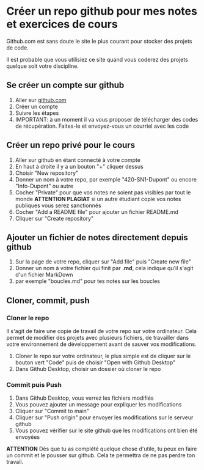 # Créer un repo github pour mes notes et exercices de cours

Github.com est sans doute le site le plus courant pour stocker des projets de code.

Il est probable que vous utilisiez ce site quand vous coderez des projets quelque soit votre discipline.

## Se créer un compte sur github

1. Aller sur [github.com](https://github.com)
2. Créer un compte
3. Suivre les étapes
4. IMPORTANT: à un moment il va vous proposer de télécharger des codes de récupération. Faites-le et envoyez-vous un courriel avec les code

## Créer un repo privé pour le cours

1. Aller sur github en étant connecté à votre compte
2. En haut à droite il y a un bouton "+" cliquer dessus
3. Choisir "New repository"
4. Donner un nom à votre repo, par exemple "420-SN1-Dupont" ou encore "Info-Dupont" ou autre
5. Cocher "Private" pour que vos notes ne soient pas visibles par tout le monde **ATTENTION PLAGIAT** si un autre étudiant copie vos notes publiques vous serez sanctionnés
6. Cocher "Add a README file" pour ajouter un fichier README.md
7. Cliquer sur "Create repository"

## Ajouter un fichier de notes directement depuis github

1. Sur la page de votre repo, cliquer sur "Add file" puis "Create new file"
2. Donner un nom à votre fichier qui finit par **.md**, cela indique qu'il s'agit d'un fichier MarkDown
3. par exemple "boucles.md" pour tes notes sur les boucles

## Cloner, commit, push

### Cloner le repo

Il s'agit de faire une copie de travail de votre repo sur votre ordinateur. Cela permet de modifier des projets
avec plusieurs fichiers, de travailler dans votre environnement de développement avant de sauver vos modifications.

1. Cloner le repo sur votre ordinateur, le plus simple est de cliquer sur le bouton vert "Code" puis de choisir "Open with Github Desktop"
2. Dans Github Desktop, choisir un dossier où cloner le repo

### Commit puis Push

1. Dans Github Desktop, vous verrez les fichiers modifiés
2. Vous pouvez ajouter un message pour expliquer les modifications
3. Cliquer sur "Commit to main"
4. Cliquer sur "Push origin" pour envoyer les modifications sur le serveur github
5. Vous pouvez vérifier sur le site github que les modifications ont bien été envoyées

**ATTENTION** Dès que tu as complété quelque chose d'utile, tu peux en faire un commit et le pousser sur github. 
Cela te permettra de ne pas perdre ton travail.